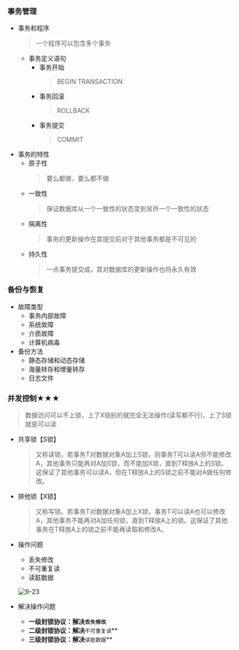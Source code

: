 ### 事务管理
  + 事务和程序
    > 一个程序可以包含多个事务
    + 事务定义语句
      + 事务开始
        > BEGIN TRANSACTION
      + 事务回滚
        > ROLLBACK
      + 事务提交
        > COMMIT
  + 事务的特性
    + 原子性
      > 要么都做，要么都不做
    + 一致性
      > 保证数据库从一个一致性的状态变到另外一个一致性的状态
    + 隔离性
      > 事务的更新操作在其提交前对于其他事务都是不可见的
    + 持久性
      > 一点事务提交成，其对数据库的更新操作也将永久有效
### 备份与恢复
  + 故障类型
    + 事务内部故障
    + 系统故障
    + 介质故障
    + 计算机病毒
  + 备份方法
    + 静态存储和动态存储
    + 海量转存和增量转存
    + 日志文件
### **并发控制★★★**
  > 数据访问可以不上锁，上了X锁别的就完全无法操作(读写都不行)，上了S锁就是可以读
  + 共享锁【S锁】
    > 又称读锁，若事务T对数据对象A加上S锁，则事务T可以读A但不能修改A，其他事务只能再对A加S锁，而不能加X锁，直到T释放A上的S锁。这保证了其他事务可以读A，但在T释放A上的S锁之前不能对A做任何修改。

  + 排他锁【X锁】
    > 又称写锁。若事务T对数据对象A加上X锁，事务T可以读A也可以修改A，其他事务不能再对A加任何锁，直到T释放A上的锁。这保证了其他事务在T释放A上的锁之前不能再读取和修改A。
  + 操作问题
    + 丢失修改
    + 不可重复读
    + 读脏数据
    
    ![9-23](https://github.com/flysafely/Software-Design-Engineer-Note/blob/master/%E7%AC%AC%E4%B9%9D%E7%AB%A0-%E6%95%B0%E6%8D%AE%E5%BA%93%E6%8A%80%E6%9C%AF%E5%9F%BA%E7%A1%80/%E6%9C%AC%E7%AB%A0%E5%9B%BE%E7%A4%BA/9-23.jpg)
  + 解决操作问题
    + **一级封锁协议：解决`丢失修改`**
    + **二级封锁协议：解决**`不可重复读`**
    + **三级封锁协议：解决**`读脏数据`**
